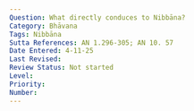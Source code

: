 ```yaml
---
Question: What directly conduces to Nibbāna?
Category: Bhāvana
Tags: Nibbāna
Sutta References: AN 1.296-305; AN 10. 57
Date Entered: 4-11-25
Last Revised:
Review Status: Not started
Level:
Priority:
Number:
---
```

